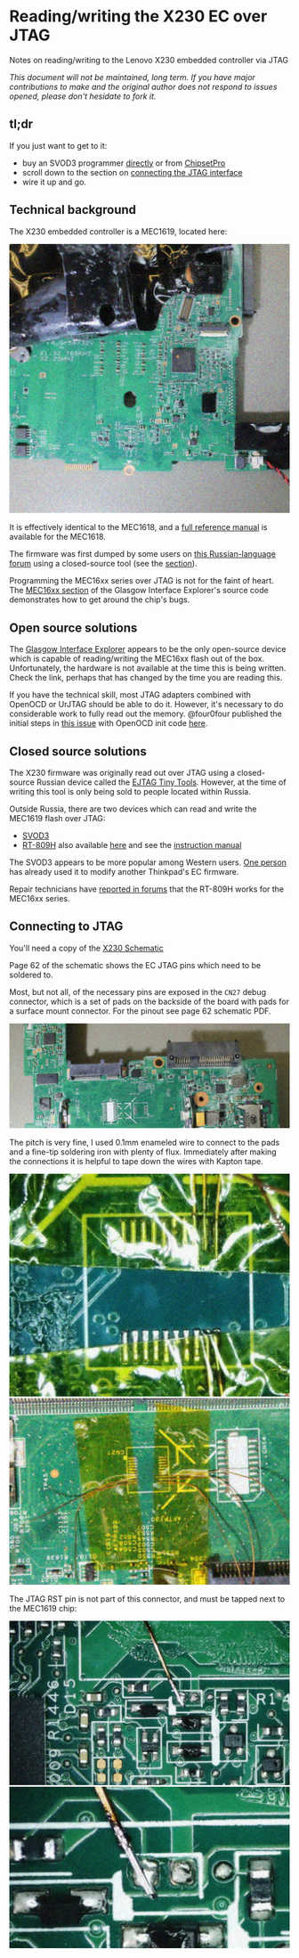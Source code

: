 # Reading/writing the X230 EC over JTAG
Notes on reading/writing to the Lenovo X230 embedded controller via JTAG

*This document will not be maintained, long term. If you have major contributions to make and the original author does not respond to issues opened, please don't hesidate to fork it.*

## tl;dr

If you just want to get to it:
- buy an SVOD3 programmer [directly](http://svod-project.com) or from [ChipsetPro](https://www.chipsetpro.com)
- scroll down to the section on [connecting the JTAG interface](#connecting-to-jtag)
- wire it up and go.

## Technical background

The X230 embedded controller is a MEC1619, located here:

![EC location](images/ec-location.jpg)

It is effectively identical to the MEC1618, and a [full reference manual](http://ww1.microchip.com/downloads/en/DeviceDoc/00002339A.pdf) is available for the MEC1618.

The firmware was first dumped by some users on [this Russian-language forum](https://ascnb1.ru/forma1/viewtopic.php?f=70&t=109179) using a closed-source tool (see the [section](#closed-sources-solutions)).

Programming the MEC16xx series over JTAG is not for the faint of heart. The [MEC16xx section](https://github.com/GlasgowEmbedded/glasgow/blob/main/software/glasgow/applet/program/mec16xx/__init__.py#L111) of the Glasgow Interface Explorer's source code demonstrates how to get around the chip's bugs.

## Open source solutions

The [Glasgow Interface Explorer](https://www.crowdsupply.com/1bitsquared/glasgow) appears to be the only open-source device which is capable of reading/writing the MEC16xx flash out of the box. Unfortunately, the hardware is not available at the time this is being written. Check the link, perhaps that has changed by the time you are reading this.

If you have the technical skill, most JTAG adapters combined with OpenOCD or UrJTAG should be able to do it. However, it's necessary to do considerable work to fully read out the memory. @four0four published the initial steps in [this issue](https://github.com/hamishcoleman/thinkpad-ec/issues/57) with OpenOCD init code [here](https://gist.github.com/four0four/680e1fa70e7c216baac2afbd459d03d8).

## Closed source solutions

The X230 firmware was originally read out over JTAG using a closed-source Russian device called the [EJTAG Tiny Tools](https://www.ejtag.ru/viewtopic.php?f=3&t=15&hilit=mec1619). However, at the time of writing this tool is only being sold to people located within Russia.

Outside Russia, there are two devices which can read and write the MEC1619 flash over JTAG:
- [SVOD3](http://shop.svod-project.com/index.php?route=common/home)
- [RT-809H](https://kphstore.com/rt-809h) also available [here](https://www.hklrf.com/RT809H-EMMC-Nand-FLASH-Programmer_3716.html) and see the [instruction manual](http://cn.hklrf.com/24download/RT809H%20programmer%20instruction0624.pdf)

The SVOD3 appears to be more popular among Western users. [One person](https://www.reddit.com/r/thinkpad/comments/ewtm36/perfect_t480_modification_with_thinkpad_25th_7row/) has already used it to modify another Thinkpad's EC firmware.

Repair technicians have [reported in forums](https://www.elektroda.com/rtvforum/topic3391403.html) that the RT-809H works for the MEC16xx series.

## Connecting to JTAG

You'll need a copy of the [X230 Schematic](http://plan9.stanleylieber.com/hardware/thinkpad/x230/x230.schematics.pdf)

Page 62 of the schematic shows the EC JTAG pins which need to be soldered to.

Most, but not all, of the necessary pins are exposed in the `CN27` debug connector, which is a set of pads on the backside of the board with pads for a surface mount connector. For the pinout see page 62 schematic PDF.

![CN27 connector location](images/cn27-connector-location.jpg)

The pitch is very fine, I used 0.1mm enameled wire to connect to the pads and a fine-tip soldering iron with plenty of flux. Immediately after making the connections it is helpful to tape down the wires with Kapton tape.

![Kapton tape](images/kapton.jpg)
![Kapton tape](images/kapton-02.jpg)

The JTAG RST pin is not part of this connector, and must be tapped next to the MEC1619 chip:

![JTAG RST pad location](images/jtag-rst-01.jpg)
![JTAG RST pad location](images/jtag-rst-02.jpg)
